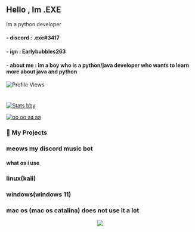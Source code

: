 ## Hello , Im .EXE

Im a python developer

#### - discord : .exe#3417
#### - ign : Earlybubbles263
#### - about me : im a boy who is a python/java developer who wants to learn more about java and python
![Profile Views](https://komarev.com/ghpvc/?username=MSUgamer576)

#



[![Stats bby](https://github-readme-stats.vercel.app/api?username=MSUgamer576&theme=dark)](https://github.com/anuraghazra/github-readme-stats)

[![oo oo aa aa](https://github-readme-stats.vercel.app/api/top-langs/?username=MSUgamer576&theme=dark)](https://github.com/anuraghazra/github-readme-stats)
### 🚀 My Projects
### meows my discord music bot

#### what os i use
### linux(kali)
### windows(windows 11)
### mac os (mac os catalina) does not use it a lot



<p align="center">
  <img src="https://qph.fs.quoracdn.net/main-qimg-792f8802d35c24aab36ebaf50d69933d" />
</p>

